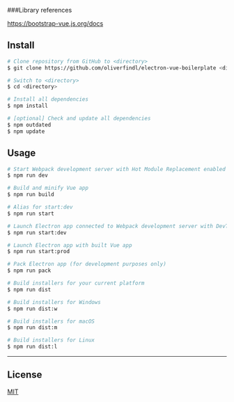 ###Library references

https://bootstrap-vue.js.org/docs

## Install

```bash
# Clone repository from GitHub to <directory>
$ git clone https://github.com/oliverfindl/electron-vue-boilerplate <directory>

# Switch to <directory>
$ cd <directory>

# Install all dependencies
$ npm install

# [optional] Check and update all dependencies
$ npm outdated
$ npm update
```

## Usage

```bash
# Start Webpack development server with Hot Module Replacement enabled
$ npm run dev

# Build and minify Vue app
$ npm run build

# Alias for start:dev
$ npm run start

# Launch Electron app connected to Webpack development server with DevTools enabled
$ npm run start:dev

# Launch Electron app with built Vue app
$ npm run start:prod

# Pack Electron app (for development purposes only)
$ npm run pack

# Build installers for your current platform
$ npm run dist

# Build installers for Windows
$ npm run dist:w

# Build installers for macOS
$ npm run dist:m

# Build installers for Linux
$ npm run dist:l
```

---

## License

[MIT](http://opensource.org/licenses/MIT)
